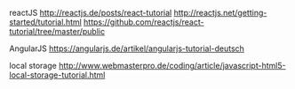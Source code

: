 reactJS
http://reactjs.de/posts/react-tutorial
http://reactjs.net/getting-started/tutorial.html
https://github.com/reactjs/react-tutorial/tree/master/public

AngularJS
https://angularjs.de/artikel/angularjs-tutorial-deutsch

local storage
http://www.webmasterpro.de/coding/article/javascript-html5-local-storage-tutorial.html
